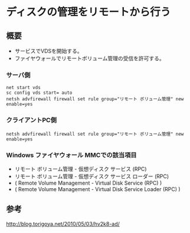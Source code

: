 ﻿# ディスクの管理をリモートから行う

## 概要

- サービスでVDSを開始する。
- ファイヤウォールでリモートボリューム管理の受信を許可する。

### サーバ側

```clike
net start vds
sc config vds start= auto
netsh advfirewall firewall set rule group="リモート ボリューム管理" new enable=yes
```

### クライアントPC側

```clike
netsh advfirewall firewall set rule group="リモート ボリューム管理" new enable=yes
```

### Windows ファイヤウォール MMCでの該当項目

- リモート ボリューム管理 - 仮想ディスク サービス (RPC)
- リモート ボリューム管理 - 仮想ディスク サービス ローダー (RPC)
- ( Remote Volume Management - Virtual Disk Service (RPC) )
- ( Remote Volume Management - Virtual Disk Service Loader (RPC) )

## 参考
http://blog.torigoya.net/2010/05/03/hv2k8-ad/

